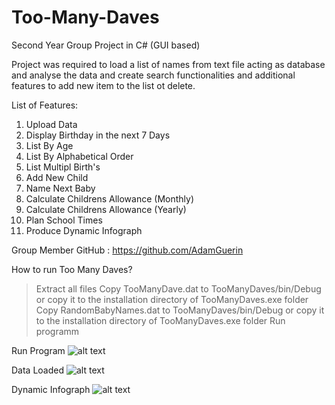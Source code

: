 # Too-Many-Daves
Second Year Group Project in C# (GUI based)

Project was required to load a list of names from text file acting as database and analyse the data and create search functionalities and additional features to add new item to the list ot delete.

List of Features:
1. Upload Data
2. Display Birthday in the next 7 Days
3. List By Age
4. List By Alphabetical Order
5. List Multipl Birth's
6. Add New Child
7. Name Next Baby
8. Calculate Childrens Allowance (Monthly)
9. Calculate Childrens Allowance (Yearly)
10. Plan School Times
11. Produce Dynamic Infograph

Group Member GitHub : https://github.com/AdamGuerin

How to run Too Many Daves?
> Extract all files
> Copy TooManyDave.dat to TooManyDaves/bin/Debug or copy it to the installation directory of TooManyDaves.exe folder
> Copy RandomBabyNames.dat to TooManyDaves/bin/Debug or copy it to the installation directory of TooManyDaves.exe folder
> Run programm


Run Program
![alt text](https://i.imgur.com/IRpAaiq.png)

Data Loaded
![alt text](https://i.imgur.com/X9Tbuum.png)

Dynamic Infograph
![alt text](https://i.imgur.com/nKeLBar.png)

